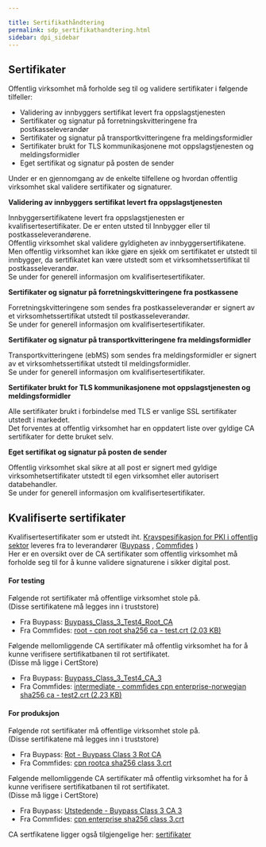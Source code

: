 ```yaml
---

title: Sertifikathåndtering  
permalink: sdp_sertifikathandtering.html
sidebar: dpi_sidebar
---
```


## Sertifikater

Offentlig virksomhet må forholde seg til og validere sertifikater i
følgende tilfeller:

  - Validering av innbyggers sertifikat levert fra oppslagstjenesten
  - Sertifikater og signatur på forretningskvitteringene fra
    postkasseleverandør
  - Sertifikater og signatur på transportkvitteringene fra
    meldingsformidler
  - Sertifikater brukt for TLS kommunikasjonene mot oppslagstjenesten og
    meldingsformidler
  - Eget sertifikat og signatur på posten de sender

Under er en gjennomgang av de enkelte tilfellene og hvordan offentlig
virksomhet skal validere sertifikater og signaturer.

**Validering av innbyggers sertifikat levert fra oppslagstjenesten**

Innbyggersertifikatene levert fra oppslagstjenesten er
kvalifisertesertifikater. De er enten utsted til Innbygger eller til
postkasseleverandørene.  
Offentlig virksomhet skal validere gyldigheten av
innbyggersertifikatene.  
Men offentlig virksomhet kan ikke gjøre en sjekk om sertifikatet er
utstedt til innbygger, da sertifikatet kan være utstedt som et
virksomhetssertifikat til postkasseleverandør.  
Se under for generell informasjon om kvalifisertesertifikater.

**Sertifikater og signatur på forretningskvitteringene fra postkassene**

Forretningskvitteringene som sendes fra postkasseleverandør er signert
av et virksomhetssertifikat utstedt til postkasseleverandør.  
Se under for generell informasjon om kvalifisertesertifikater.

**Sertifikater og signatur på transportkvitteringene fra
meldingsformidler**

Transportkvitteringene (ebMS) som sendes fra meldingsformidler er
signert av et virksomhetssertifikat utstedt til meldingsformidler.  
Se under for generell informasjon om kvalifisertesertifikater.

**Sertifikater brukt for TLS kommunikasjonene mot oppslagstjenesten og
meldingsformidler**

Alle sertifikater brukt i forbindelse med TLS er vanlige SSL
sertifikater utstedt i markedet.  
Det forventes at offentlig virksomhet har en oppdatert liste over
gyldige CA sertifikater for dette bruket selv.

**Eget sertifikat og signatur på posten de sender**

Offentlig virksomhet skal sikre at all post er signert med gyldige
virksomhetsertifikater utstedt til egen virksomhet eller autorisert
databehandler.  
Se under for generell informasjon om kvalifisertesertifikater.

## Kvalifiserte sertifikater

Kvalifisertesertifikater som er utstedt iht. [Kravspesifikasjon for PKI i offentlig sektor](http://www.regjeringen.no/nb/dep/fad/dok/lover-og-regler/retningslinjer/2010/kravspesifikasjon-for-pki-i-offentlig-se.html?id=611085) leveres fra to leverandører ([Buypass](http://www.buypass.no/produkter-og-tjenester/virksomhetssertifikat)
,
[Commfides](https://www.commfides.com/e-ID/Bestill-Commfides-Virksomhetssertifikat.html)
)  
Her er en oversikt over de CA sertifikater som offentlig virksomhet må forholde seg til for å kunne validere signaturene i sikker digital post.

#### For testing

Følgende rot sertifikater må offentlige virksomhet stole på.  
(Disse sertifikatene må legges inn i truststore)

  - Fra Buypass:
    [Buypass\_Class\_3\_Test4\_Root\_CA](sertifikater/test/Buypass_Class_3_Test4_Root_CA.cer)
  - Fra Commfides: [root - cpn root sha256 ca - test.crt (2.03
    KB)](https://support.commfides.com/index.php?/Knowledgebase/Article/GetAttachment/155/22538)

Følgende mellomliggende CA sertifikater må offentlig virksomhet ha for å
kunne verifisere sertifikatbanen til rot sertifikatet.  
(Disse må ligge i CertStore)

  - Fra Buypass:
    [Buypass\_Class\_3\_Test4\_CA\_3](sertifikater/test/Buypass_Class_3_Test4_CA_3.cer)
  - Fra Commfides: [intermediate - commfides cpn enterprise-norwegian
    sha256 ca - test2.crt (2.23
    KB)](https://support.commfides.com/index.php?/Knowledgebase/Article/GetAttachment/155/22537)

#### For produksjon

Følgende rot sertifikater må offentlige virksomhet stole på.  
(Disse sertifikatene må legges inn i truststore)

  - Fra Buypass: [Rot - Buypass Class 3 Rot
    CA](http://www.buypass.no/cert/BPClass3RootCA.cer)
  - Fra Commfides: [cpn rootca sha256
    class 3.crt](https://support.commfides.com/index.php?/Knowledgebase/Article/GetAttachment/142/17413)

Følgende mellomliggende CA sertifikater må offentlig virksomhet ha for å
kunne verifisere sertifikatbanen til rot sertifikatet.  
(Disse må ligge i CertStore)

  - Fra Buypass: [Utstedende - Buypass Class 3
    CA 3](http://crt.buypass.no/crt/BPClass3CA3.cer)
  - Fra Commfides: [cpn enterprise sha256
    class 3.crt](https://support.commfides.com/index.php?/Knowledgebase/Article/GetAttachment/142/17412)

CA sertfikatene ligger også tilgjengelige her:
[sertifikater](https://github.com/difi/felleslosninger/tree/gh-pages/resources/begrep/sikkerDigitalPost/sikkerhet/sertifikater)
